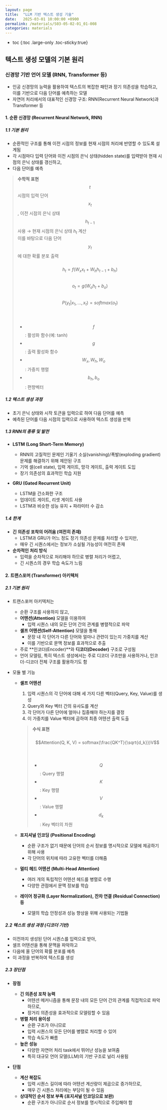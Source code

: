 ```yaml
---
layout: page
title:  "LLM 기반 텍스트 생성 기술"
date:   2025-03-01 10:00:00 +0900
permalink: /materials/S03-05-02-01_01-008
categories: materials
---
```

* toc
{:toc .large-only .toc-sticky:true}

## 텍스트 생성 모델의 기본 원리
### 신경망 기반 언어 모델 (RNN, Transformer 등)

- 인공 신경망의 능력을 활용하여 텍스트의 복잡한 패턴과 장기 의존성을 학습하고, 이를 기반으로 다음 단어를 예측하는 모델
- 자연어 처리에서의 대표적인 신경망 구조: RNN(Recurrent Neural Network)과 Transformer 등

#### 1. 순환 신경망 (Recurrent Neural Network, RNN)

##### 1.1 기본 원리
- 순환적인 구조를 통해 이전 시점의 정보를 현재 시점의 처리에 반영할 수 있도록 설계됨
- 각 시점마다 입력 단어와 이전 시점의 은닉 상태(hidden state)를 입력받아 현재 시점의 은닉 상태를 갱신하고, 
- 다음 단어를 예측

> **수학적 표현**<br>
> $$t$$ 시점의 입력 단어 $$x_t$$, 이전 시점의 은닉 상태 $$h_{t-1}$$ 사용 → 현재 시점의 은닉 상태 $h_t$ 계산<br>
> 이를 바탕으로 다음 단어 $$y_t$$에 대한 확률 분포 출력<br><br>
> $$h_t = f(W_x x_t + W_h h_{t-1} + b_h)$$ <br>
> $$o_t = g(W_o h_t + b_o)$$ <br>
> $$P(y_t | x_1, ..., x_t) = softmax(o_t)$$ <br><br>
> - $$f$$: 활성화 함수(예: tanh)<br>
> - $$g$$: 출력 활성화 함수<br>
> - $$W_x, W_h, W_o$$: 가중치 행렬<br>
> - $$b_h, b_o$$: 편향벡터

##### 1.2 텍스트 생성 과정
- 초기 은닉 상태와 시작 토큰을 입력으로 하여 다음 단어를 예측
- 예측된 단어를 다음 시점의 입력으로 사용하여 텍스트 생성을 반복

##### 1.3 RNN의 종류 및 발전
- **LSTM (Long Short-Term Memory)** 
    - RNN의 고질적인 문제인 기울기 소실(vanishing)/폭발(exploding gradient) 문제를 해결하기 위해 제안된 구조
    - 기억 셀(cell state), 입력 게이트, 망각 게이트, 출력 게이트 도입
    - 장기 의존성의 효과적인 학습 지원

- **GRU (Gated Recurrent Unit)**
    - LSTM을 간소화한 구조
    - 업데이트 게이트, 리셋 게이트 사용
    - LSTM과 비슷한 성능 유지 + 파라미터 수 감소

##### 1.4 한계
- **긴 의존성 포착의 어려움 (여전히 존재)**
    - LSTM과 GRU가 어느 정도 장기 의존성 문제를 처리할 수 있지만, 
    - 매우 긴 시퀀스에서는 정보가 소실될 가능성이 여전히 존재
- **순차적인 처리 방식**
    - 입력을 순차적으로 처리해야 하므로 병렬 처리가 어렵고, 
    - 긴 시퀀스의 경우 학습 속도가 느림

#### 2. 트랜스포머 (Transformer) 아키텍처

##### 2.1 기본 원리
- 트랜스포머 아키텍처는 
    - 순환 구조를 사용하지 않고, 
    - **어텐션(Attention)** 모델을 이용하여
        - 입력 시퀀스 내의 모든 단어 간의 관계를 병렬적으로 파악
    - **셀프 어텐션(Self-Attention)** 모델을 통해
        - 문장 내 각 단어가 다른 단어와 얼마나 관련이 있는지 가중치를 계산
        - 이를 기반으로 문맥 정보를 효과적으로 추출
    - 주로 **인코더(Encoder)**와 **디코더(Decoder)** 구조로 구성됨
    - 언어 모델링, 특히 텍스트 생성에서는 주로 디코더 구조만을 사용하거나, 인코더-디코더 전체 구조를 활용하기도 함

- 모듈 별 기능
    - **셀프 어텐션**
        1. 입력 시퀀스의 각 단어에 대해 세 가지 다른 벡터(Query, Key, Value)를 생성
        2. Query와 Key 벡터 간의 유사도를 계산
        3. 각 단어가 다른 단어에 얼마나 집중해야 하는지를 결정
        4. 이 가중치를 Value 벡터에 곱하여 최종 어텐션 출력 도출

        > **수식 표현**<br><br>
        > $$Attention(Q, K, V) = softmax(\frac{QK^T}{\sqrt{d_k}})V$$<br><br>
        > - $$Q$$: Query 행렬
        > - $$K$$: Key 행렬
        > - $$V$$: Value 행렬
        > - $$d_k$$: Key 벡터의 차원

    - **포지셔널 인코딩 (Positional Encoding)**
        - 순환 구조가 없기 때문에 단어의 순서 정보를 명시적으로 모델에 제공하기 위해 사용
        - 각 단어의 위치에 따라 고유한 벡터를 더해줌

    - **멀티 헤드 어텐션 (Multi-Head Attention)** 
        - 여러 개의 독립적인 어텐션 헤드를 병렬로 수행
        - 다양한 관점에서 문맥 정보를 학습

    - **레이어 정규화 (Layer Normalization), 잔차 연결 (Residual Connection) 등** 
        - 모델의 학습 안정성과 성능 향상을 위해 사용되는 기법들

##### 2.2 텍스트 생성 과정 (디코더 기반)
- 이전까지 생성된 단어 시퀀스를 입력으로 받아, 
- 셀프 어텐션을 통해 문맥을 파악하고 
- 다음에 올 단어의 확률 분포를 예측
- 이 과정을 반복하여 텍스트를 생성

##### 2.3 장단점
- **장점**
    - **긴 의존성 포착 능력**
        - 어텐션 메커니즘을 통해 문장 내의 모든 단어 간의 관계를 직접적으로 파악하므로,
        - 장거리 의존성을 효과적으로 모델링할 수 있음
    - **병렬 처리 용이성**
        - 순환 구조가 아니므로
        - 입력 시퀀스의 모든 단어를 병렬로 처리할 수 있어
        - 학습 속도가 빠름
    - **높은 성능**
        - 다양한 자연어 처리 task에서 뛰어난 성능을 보여줌
        - 특히 대규모 언어 모델(LLM)의 기반 구조로 널리 사용됨

- **단점**
    - **계산 복잡도**
        - 입력 시퀀스 길이에 따라 어텐션 계산량이 제곱으로 증가하므로,
        - 매우 긴 시퀀스 처리에는 부담이 될 수 있음
    - **상대적인 순서 정보 부족 (포지셔널 인코딩으로 보완)**
        - 순환 구조가 아니므로 순서 정보를 명시적으로 주입해야 함